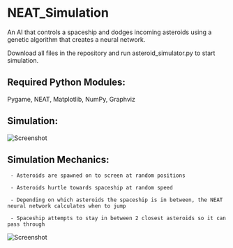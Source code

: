 # NEAT_Simulation
An AI that controls a spaceship and dodges incoming asteroids using a genetic algorithm that creates a neural network.

Download all files in the repository and run asteroid_simulator.py to start simulation.

## Required Python Modules:
Pygame, NEAT, Matplotlib, NumPy, Graphviz

## Simulation:

![Screenshot](image1.png)

## Simulation Mechanics:
     - Asteroids are spawned on to screen at random positions
  
     - Asteroids hurtle towards spaceship at random speed
  
     - Depending on which asteroids the spaceship is in between, the NEAT neural network calculates when to jump
     
     - Spaceship attempts to stay in between 2 closest asteroids so it can pass through

![Screenshot](image2.png)
